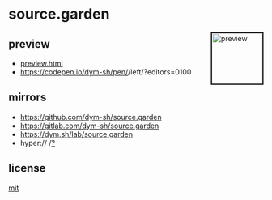 # source.garden

> <DESCRIPTION>


<a href='preview.png'><img height=100 border=2 align='right' alt='preview' src='preview.png'></a>
## preview
- [preview.html](preview.html)
- https://codepen.io/dym-sh/pen/<TBD>/left/?editors=0100


## mirrors
- https://github.com/dym-sh/source.garden
- https://gitlab.com/dym-sh/source.garden
- https://dym.sh/lab/source.garden
- hyper://<TBD> /[?](https://beakerbrowser.com)


## license
[mit](license)
